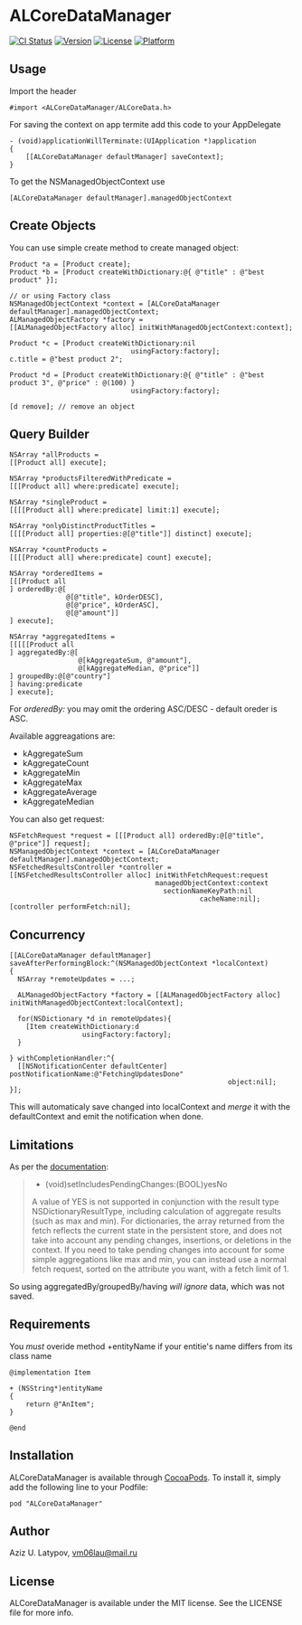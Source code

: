 # ALCoreDataManager

[![CI Status](http://img.shields.io/travis/appleios/ALCoreDataManager.svg?style=flat)](https://travis-ci.org/appleios/ALCoreDataManager)
[![Version](https://img.shields.io/cocoapods/v/ALCoreDataManager.svg?style=flat)](http://cocoadocs.org/docsets/ALCoreDataManager)
[![License](https://img.shields.io/cocoapods/l/ALCoreDataManager.svg?style=flat)](http://cocoadocs.org/docsets/ALCoreDataManager)
[![Platform](https://img.shields.io/cocoapods/p/ALCoreDataManager.svg?style=flat)](http://cocoadocs.org/docsets/ALCoreDataManager)

## Usage

Import the header
```objc
#import <ALCoreDataManager/ALCoreData.h>
```

For saving the context on app termite add this code to your AppDelegate
```objc
- (void)applicationWillTerminate:(UIApplication *)application
{
    [[ALCoreDataManager defaultManager] saveContext];
}
```

To get the NSManagedObjectContext use
```objc
[ALCoreDataManager defaultManager].managedObjectContext
```

## Create Objects

You can use simple create method to create managed object:
```objc
Product *a = [Product create];
Product *b = [Product createWithDictionary:@{ @"title" : @"best product" }];

// or using Factory class
NSManagedObjectContext *context = [ALCoreDataManager defaultManager].managedObjectContext;
ALManagedObjectFactory *factory =
[[ALManagedObjectFactory alloc] initWithManagedObjectContext:context];

Product *c = [Product createWithDictionary:nil 
                              usingFactory:factory];
c.title = @"best product 2";

Product *d = [Product createWithDictionary:@{ @"title" : @"best product 3", @"price" : @(100) } 
                              usingFactory:factory];

[d remove]; // remove an object
```

## Query Builder

```objc
NSArray *allProducts = 
[[Product all] execute];

NSArray *productsFilteredWithPredicate = 
[[[Product all] where:predicate] execute];

NSArray *singleProduct = 
[[[[Product all] where:predicate] limit:1] execute];

NSArray *onlyDistinctProductTitles = 
[[[[Product all] properties:@[@"title"]] distinct] execute];

NSArray *countProducts =
[[[[Product all] where:predicate] count] execute];

NSArray *orderedItems = 
[[[Product all
] orderedBy:@[
              @[@"title", kOrderDESC],
              @[@"price", kOrderASC],
              @[@"amount"]]
] execute];

NSArray *aggregatedItems = 
[[[[[Product all
] aggregatedBy:@[
                 @[kAggregateSum, @"amount"],
                 @[kAggregateMedian, @"price"]]
] groupedBy:@[@"country"]
] having:predicate
] execute];
```

For *orderedBy:* you may omit the ordering ASC/DESC - default oreder is ASC.

Available aggreagations are:
* kAggregateSum
* kAggregateCount
* kAggregateMin
* kAggregateMax
* kAggregateAverage
* kAggregateMedian

You can also get request:
```objc
NSFetchRequest *request = [[[Product all] orderedBy:@[@"title", @"price"]] request];
NSManagedObjectContext *context = [ALCoreDataManager defaultManager].managedObjectContext;
NSFetchedResultsController *controller =
[[NSFetchedResultsController alloc] initWithFetchRequest:request
                                    managedObjectContext:context
                                      sectionNameKeyPath:nil
                                               cacheName:nil];
[controller performFetch:nil];
```

## Concurrency

```objc
[[ALCoreDataManager defaultManager] saveAfterPerformingBlock:^(NSManagedObjectContext *localContext)
{
  NSArray *remoteUpdates = ...;

  ALManagedObjectFactory *factory = [[ALManagedObjectFactory alloc] initWithManagedObjectContext:localContext];

  for(NSDictionary *d in remoteUpdates){
    [Item createWithDictionary:d 
                  usingFactory:factory];
  }

} withCompletionHandler:^{
  [[NSNotificationCenter defaultCenter] postNotificationName:@"FetchingUpdatesDone" 
                                                      object:nil];
}];
```

This will automaticaly save changed into localContext and *merge* it with the defaultContext and emit the notification when done.

## Limitations

As per the [documentation](https://developer.apple.com/library/ios/documentation/Cocoa/Reference/CoreDataFramework/Classes/NSFetchRequest_Class/index.html#//apple_ref/occ/instp/NSFetchRequest/includesPendingChanges):

> 
> - (void)setIncludesPendingChanges:(BOOL)yesNo
> 
> A value of YES is not supported in conjunction with the result type  NSDictionaryResultType, including calculation of aggregate results (such as max and min). For dictionaries, the array returned from the fetch reflects the current state in the persistent store, and does not take into account any pending changes, insertions, or deletions in the context. If you need to take pending changes into account for some simple aggregations like max and min, you can instead use a normal fetch request, sorted on the attribute you want, with a fetch limit of 1.

So using aggregatedBy/groupedBy/having *will ignore* data, which was not saved.

## Requirements

You *must* overide method +entityName if your entitie's name differs from its class name

```objc
@implementation Item

+ (NSString*)entityName
{
	return @"AnItem";
}

@end
```

## Installation

ALCoreDataManager is available through [CocoaPods](http://cocoapods.org). To install
it, simply add the following line to your Podfile:

    pod "ALCoreDataManager"

## Author

Aziz U. Latypov, vm06lau@mail.ru

## License

ALCoreDataManager is available under the MIT license. See the LICENSE file for more info.

